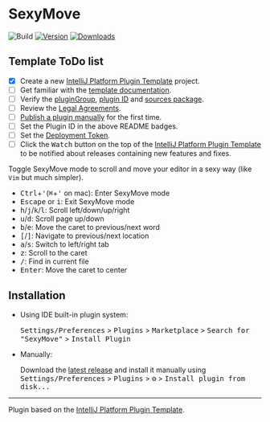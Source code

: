 # SexyMove

![Build](https://github.com/huoguangjin/SexyMove/workflows/Build/badge.svg)
[![Version](https://img.shields.io/jetbrains/plugin/v/PLUGIN_ID.svg)](https://plugins.jetbrains.com/plugin/PLUGIN_ID)
[![Downloads](https://img.shields.io/jetbrains/plugin/d/PLUGIN_ID.svg)](https://plugins.jetbrains.com/plugin/PLUGIN_ID)

## Template ToDo list
- [x] Create a new [IntelliJ Platform Plugin Template][template] project.
- [ ] Get familiar with the [template documentation][template].
- [ ] Verify the [pluginGroup](/gradle.properties), [plugin ID](/src/main/resources/META-INF/plugin.xml) and [sources package](/src/main/kotlin).
- [ ] Review the [Legal Agreements](https://plugins.jetbrains.com/docs/marketplace/legal-agreements.html).
- [ ] [Publish a plugin manually](https://plugins.jetbrains.com/docs/intellij/publishing-plugin.html?from=IJPluginTemplate) for the first time.
- [ ] Set the Plugin ID in the above README badges.
- [ ] Set the [Deployment Token](https://plugins.jetbrains.com/docs/marketplace/plugin-upload.html).
- [ ] Click the <kbd>Watch</kbd> button on the top of the [IntelliJ Platform Plugin Template][template] to be notified about releases containing new features and fixes.

<!-- Plugin description -->
Toggle SexyMove mode to scroll and move your editor in a sexy way (like `Vim` but much simpler).

- <kbd>Ctrl</kbd>+<kbd>'</kbd>(<kbd>⌘</kbd>+<kbd>'</kbd> on mac): Enter SexyMove mode
- <kbd>Escape</kbd> or <kbd>i</kbd>: Exit SexyMove mode
- <kbd>h</kbd>/<kbd>j</kbd>/<kbd>k</kbd>/<kbd>l</kbd>: Scroll left/down/up/right
- <kbd>u</kbd>/<kbd>d</kbd>: Scroll page up/down
- <kbd>b</kbd>/<kbd>e</kbd>: Move the caret to previous/next word
- <kbd>[</kbd>/<kbd>]</kbd>: Navigate to previous/next location
- <kbd>a</kbd>/<kbd>s</kbd>: Switch to left/right tab
- <kbd>z</kbd>: Scroll to the caret
- <kbd>/</kbd>: Find in current file
- <kbd>Enter</kbd>: Move the caret to center
<!-- Plugin description end -->

## Installation

- Using IDE built-in plugin system:
  
  <kbd>Settings/Preferences</kbd> > <kbd>Plugins</kbd> > <kbd>Marketplace</kbd> > <kbd>Search for "SexyMove"</kbd> >
  <kbd>Install Plugin</kbd>
  
- Manually:

  Download the [latest release](https://github.com/huoguangjin/SexyMove/releases/latest) and install it manually using
  <kbd>Settings/Preferences</kbd> > <kbd>Plugins</kbd> > <kbd>⚙️</kbd> > <kbd>Install plugin from disk...</kbd>


---
Plugin based on the [IntelliJ Platform Plugin Template][template].

[template]: https://github.com/JetBrains/intellij-platform-plugin-template
